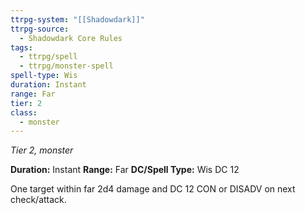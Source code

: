 ```yaml
---
ttrpg-system: "[[Shadowdark]]"
ttrpg-source:
  - Shadowdark Core Rules
tags:
  - ttrpg/spell
  - ttrpg/monster-spell
spell-type: Wis
duration: Instant
range: Far
tier: 2
class:
  - monster
---
```

*Tier 2, monster*

**Duration:** Instant
**Range:** Far
**DC/Spell Type:** Wis DC 12

One target within far 2d4 damage and DC 12 CON or DISADV on next check/attack.
